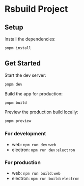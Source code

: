 # Rsbuild Project

## Setup

Install the dependencies:

```bash
pnpm install
```

## Get Started

Start the dev server:

```bash
pnpm dev
```

Build the app for production:

```bash
pnpm build
```

Preview the production build locally:

```bash
pnpm preview
```


### For development

- web: `npm run dev:web`
- electron: `npm run dev:electron`

### For production

- web: `npm run build:web`
- electron: `npm run build:electron`

